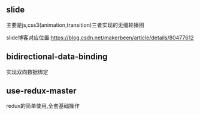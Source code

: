 ## slide
主要是js,css3(animation,transition)三者实现的无缝轮播图

slide博客对应位置:https://blog.csdn.net/makerbeen/article/details/80477612

## bidirectional-data-binding
实现双向数据绑定

## use-redux-master
redux的简单使用,全套基础操作
